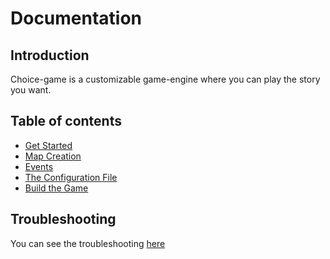 # Documentation

## Introduction

Choice-game is a customizable game-engine where you can play the story you want.

## Table of contents
* [Get Started](Get_started.md#get-started)
* [Map Creation](Map_creation.md#map-creation)
* [Events](Events.md#events)
* [The Configuration File](Config.md#the-configuration-file)
* [Build the Game](Build.md#build-the-game)

## Troubleshooting
You can see the troubleshooting [here](Build.md#4.-troubleshooting)